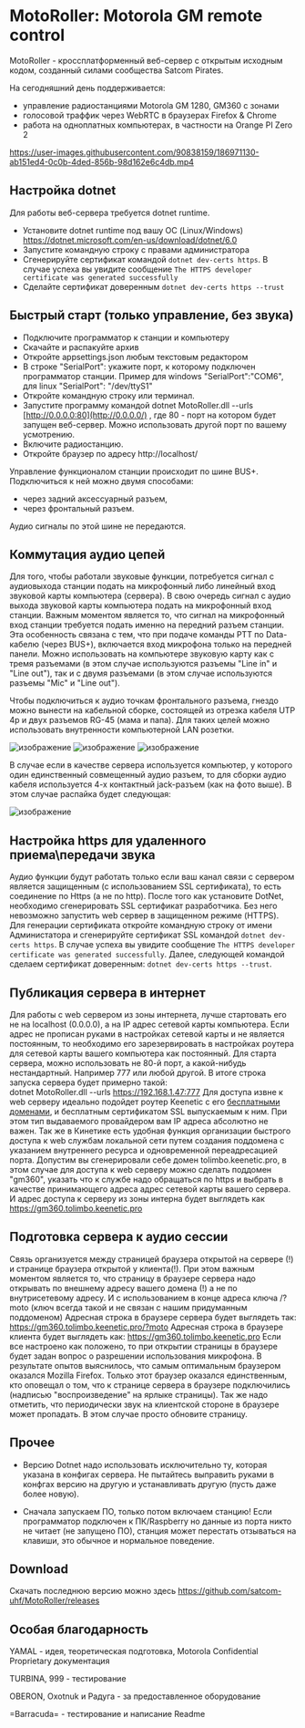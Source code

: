 # MotoRoller: Motorola GM remote control

MotoRoller - кроссплатформенный веб-сервер с открытым исходным кодом, созданный силами сообщества Satcom Pirates.

На сегодняшний день поддерживается:
- управление радиостанциями Motorola GM 1280, GM360 с зонами
- голосовой траффик через WebRTC в браузерах Firefox & Chrome
- работа на одноплатных компьютерах, в частности на Orange PI Zero 2

https://user-images.githubusercontent.com/90838159/186971130-ab151ed4-0c0b-4ded-856b-98d162e6c4db.mp4

## Настройка dotnet
Для работы веб-сервера требуется dotnet runtime. 
- Установите dotnet runtime под вашу ОС (Linux/Windows) https://dotnet.microsoft.com/en-us/download/dotnet/6.0
- Запустите командную строку с правами администратора
- Сгенерируйте сертификат командой ```dotnet dev-certs https```. В случае успеха вы увидите сообщение ```The HTTPS developer certificate was generated successfully```
- Сделайте сертификат доверенным ```dotnet dev-certs https --trust```

## Быстрый старт (только управление, без звука)
- Подключите программатор к станции и компьютеру
- Скачайте и распакуйте архив
- Откройте appsettings.json любым текстовым редактором
- В строке "SerialPort": укажите порт, к которому подключен программатор станции. Пример для windows "SerialPort":"COM6", для linux "SerialPort": "/dev/ttyS1"
- Откройте командную строку или терминал.
- Запустите программу командой dotnet MotoRoller.dll --urls [http://0.0.0.0:80](http://0.0.0.0/) , где 80 - порт на котором будет запущен веб-сервер. Можно использовать другой порт по вашему усмотрению.
- Включите радиостанцию.
- Откройте браузер по адресу http://localhost/

Управление функционалом станции происходит по шине BUS+. Подключиться к ней можно двумя способами: 
 - через задний аксессуарный разъем,
 - через фронтальный разъем.
 
Аудио сигналы по этой шине не передаются.

## Коммутация аудио цепей
Для того, чтобы работали звуковые функции, потребуется сигнал с аудиовыхода станции подать на микрофонный либо линейный вход звуковой карты компьютера (сервера). В свою очередь  сигнал с аудио выхода звуковой карты компьютера подать на микрофонный вход станции. Важным моментом является то, что сигнал на микрофонный вход станции требуется подать именно на передний разъем станции. Эта особенность связана с тем, что при подаче команды PTT по Data-кабелю (через BUS+), включается вход микрофона только на передней панели.
Можно использовать на компьютере звуковую карту как с тремя разъемами (в этом случае используются разъемы "Line in" и "Line out"), так и с двумя разъемами (в этом случае используются разъемы "Mic" и "Line out").

Чтобы подключиться к аудио точкам фронтального разъема, гнездо можно вынести на кабельной сборке, состоящей из отрезка кабеля UTP 4p и двух разъемов RG-45 (мама и папа). Для таких целей можно использовать внутренности компьютерной LAN розетки.

![изображение](https://user-images.githubusercontent.com/90838159/211718471-8a979c83-6b3c-43c1-b774-15e6217f3706.png)
![изображение](https://user-images.githubusercontent.com/90838159/211718509-4b6dc211-ec7c-4f8b-b254-c9760f43513b.png)
![изображение](https://user-images.githubusercontent.com/90838159/211718535-7a7676b3-6488-408b-ba99-82a73da2af32.png)

В случае если в качестве сервера используется компьютер, у которого один единственный совмещенный аудио разъем, то для сборки аудио кабеля используется 4-х контактный jack-разъем (как на фото выше). В этом случае распайка будет следующая:

![изображение](https://user-images.githubusercontent.com/90838159/211721823-f591e6ee-8b24-4020-b189-dfd1ecb783ee.png)

## Настройка https для удаленного приема\передачи звука
Аудио функции будут работать только если ваш канал связи с сервером является защищенным (с использованием SSL сертификата), то есть соединение по Https (а не по http). После того как установите DotNet, необходимо сгенерировать SSL сертификат разработчика. Без него невозможно запустить web сервер в защищенном режиме (HTTPS). 
Для генерации сертификата откройте командную строку от имени Администатора и сгенерируйте сертификат SSL командой 
```dotnet dev-certs https```. В случае успеха вы увидите сообщение ```The HTTPS developer certificate was generated successfully```.
Далее, следующей командой сделаем сертификат доверенным: ```dotnet dev-certs https --trust```.

## Публикация сервера в интернет

Для работы с web сервером из зоны интернета, лучше стартовать его не на localhost (0.0.0.0), а на IP адрес сетевой карты компьютера. Если адрес не прописан руками в настройках сетевой карты и не является постоянным, то необходимо его зарезервировать в настройках роутера для сетевой карты вашего компьютера как постоянный.
Для старта сервера, можно использовать не 80-й порт, а какой-нибудь нестандартный. Например 777 или любой другой.
В итоге строка запуска сервера будет примерно такой:  
dotnet MotoRoller.dll --urls https://192.168.1.47:777
Для доступа извне к web серверу идеально подойдет роутер Keenetic с его [бесплатными доменами](https://keenetic.pro/), и бесплатным сертификатом SSL выпускаемым к ним. При этом тип выдаваемого провайдером вам IP адреса абсолютно не важен. Так же в Кинетике есть удобная функция организации быстрого доступа к web службам локальной сети путем создания поддомена с указанием внутреннего ресурса и одновременной переадресацией порта.
Допустим вы сгенерировали себе домен tolimbo.keenetic.pro, в этом случае для доступа к web серверу можно сделать поддомен "gm360", указать что к службе надо обращаться по https и выбрать в качестве принимающего адреса адрес сетевой карты вашего сервера.
И адрес доступа к серверу из зоны интерна будет выглядеть как https://gm360.tolimbo.keenetic.pro

## Подготовка сервера к аудио сессии
Cвязь организуется между страницей браузера открытой на сервере (!) и странице браузера открытой у клиента(!). При этом важным моментом является то, что страницу в браузере сервера надо открывать по внешнему адресу вашего домена (!) а не по внутрисетевому адресу. И с использованием в конце адреса ключа /?moto (ключ всегда такой и не связан с нашим придуманным поддоменом)
Адресная строка в браузере сервера будет выглядеть так: https://gm360.tolimbo.keenetic.pro/?moto
Адресная строка в браузере клиента будет выглядеть как: https://gm360.tolimbo.keenetic.pro
Если все настроено как положено, то при открытии страницы в браузере будет задан вопрос о разрешении использования микрофона.
В результате опытов выяснилось, что самым оптимальным браузером оказался Mozilla Firefox. Только этот браузер оказался единственным, кто оповещал о том, что к странице сервера в браузере подключились (надписью "воспроизведение" на ярлыке страницы). Так же надо отметить, что периодически звук на клиентской стороне в браузере может пропадать. В этом случае просто обновите страницу.

## Прочее
- Версию Dotnet надо использовать исключительно ту, которая указана в конфигах сервера. Не пытайтесь выправить руками в конфгах версию на другую и устанавливать другую (пусть даже более новую).

- Сначала запускаем ПО, только потом включаем станцию! Если программатор подключен к ПК/Raspberry но данные из порта никто не читает (не запущено ПО), станция может перестать отзываться на клавиши, это обычное и нормальное поведение. 

## Download
Скачать последнюю версию можно здесь https://github.com/satcom-uhf/MotoRoller/releases


## Особая благодарность

YAMAL - идея, теоретическая подготовка, Motorola Confidential Proprietary документация

TURBINA, 999 - тестирование

OBERON, Oxotnuk и Радуга - за предоставленное оборудование

=Barracuda= - тестирование и написание Readme
